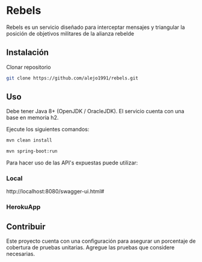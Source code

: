 # Rebels

Rebels es un servicio diseñado para interceptar mensajes y triangular la posición de objetivos militares de la alianza rebelde

## Instalación

Clonar repositorio

```bash
git clone https://github.com/alejo1991/rebels.git
```

## Uso

Debe tener Java 8+ (OpenJDK / OracleJDK). El servicio cuenta con una base en memoria h2.

Ejecute los siguientes comandos:

```bash
mvn clean install
```

```bash
mvn spring-boot:run
```

Para hacer uso de las API's expuestas puede utilizar:

### Local

http://localhost:8080/swagger-ui.html#

### HerokuApp




## Contribuir

Este proyecto cuenta con una configuración para asegurar un porcentaje de cobertura de pruebas unitarias. Agregue las pruebas que considere necesarias.




